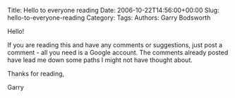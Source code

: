 Title: Hello to everyone reading
Date: 2006-10-22T14:56:00+00:00
Slug: hello-to-everyone-reading
Category: 
Tags: 
Authors: Garry Bodsworth

Hello!

If you are reading this and have any comments or suggestions, just post a comment - all you need is a Google account.  The comments already posted have lead me down some paths I might not have thought about.

Thanks for reading,

Garry
